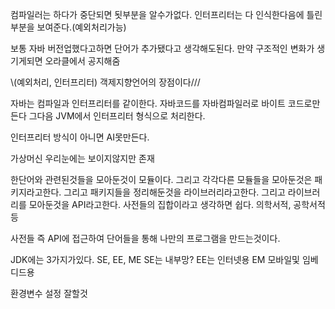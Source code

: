 

컴파일러는 하다가 중단되면 됫부분을 알수가없다.
인터프리터는 다 인식한다음에 틀린부분을 보여준다.(예외처리가능)

보통 자바 버전업했다고하면 단어가 추가됐다고 생각해도된다.
만약 구조적인 변화가 생기게되면 오라클에서 공지해줌

\\\(예외처리, 인터프리터) 객제지향언어의 장점이다///

자바는 컴파일과 인터프리터를 같이한다.
자바코드를 자바컴파일러로 바이트 코드로만든다 그다음 JVM에서 인터프리터 형식으로 처리한다.

인터프리터 방식이 아니면 AI못만든다.

가상머신 우리눈에는 보이지않지만 존재

한단어와 관련된것들을 모아둔것이 모듈이다. 그리고 각각다른 모듈들을 모아둔것은 패키지라고한다. 그리고 패키지들을 정리해둔것을 라이브러리라고한다.
그리고 라이브러리를 모아둔것을 API라고한다. 사전들의 집합이라고 생각하면 쉽다. 의학서적, 공학서적등

사전들 즉 API에 접근하여 단어들을 통해 나만의 프로그램을 만드는것이다.

JDK에는 3가지가있다.
SE, EE, ME
SE는 내부망? EE는 인터넷용 EM 모바일및 임베디드용

환경변수 설정 잘할것

